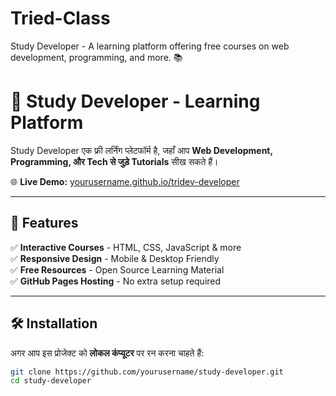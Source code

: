 # Tried-Class
Study Developer - A learning platform offering free courses on web development, programming, and more. 📚
# 🚀 Study Developer - Learning Platform

Study Developer एक फ्री लर्निंग प्लेटफॉर्म है, जहाँ आप **Web Development, Programming, और Tech से जुड़े Tutorials** सीख सकते हैं। 

🌐 **Live Demo:** [yourusername.github.io/tridev-developer](https://yourusername.github.io/tridev-developer)

---

## 📌 Features
✅ **Interactive Courses** - HTML, CSS, JavaScript & more  
✅ **Responsive Design** - Mobile & Desktop Friendly  
✅ **Free Resources** - Open Source Learning Material  
✅ **GitHub Pages Hosting** - No extra setup required  

---

## 🛠️ Installation
अगर आप इस प्रोजेक्ट को **लोकल कंप्यूटर** पर रन करना चाहते हैं:
```sh
git clone https://github.com/yourusername/study-developer.git
cd study-developer
